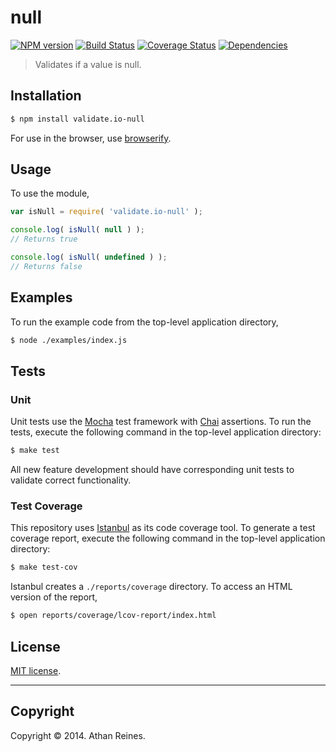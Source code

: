 null
===
[![NPM version][npm-image]][npm-url] [![Build Status][travis-image]][travis-url] [![Coverage Status][coveralls-image]][coveralls-url] [![Dependencies][dependencies-image]][dependencies-url]

> Validates if a value is null.


## Installation

``` bash
$ npm install validate.io-null
```

For use in the browser, use [browserify](https://github.com/substack/node-browserify).


## Usage

To use the module,

``` javascript
var isNull = require( 'validate.io-null' );

console.log( isNull( null ) );
// Returns true

console.log( isNull( undefined ) );
// Returns false
```


## Examples

To run the example code from the top-level application directory,

``` bash
$ node ./examples/index.js
```


## Tests

### Unit

Unit tests use the [Mocha](http://visionmedia.github.io/mocha) test framework with [Chai](http://chaijs.com) assertions. To run the tests, execute the following command in the top-level application directory:

``` bash
$ make test
```

All new feature development should have corresponding unit tests to validate correct functionality.


### Test Coverage

This repository uses [Istanbul](https://github.com/gotwarlost/istanbul) as its code coverage tool. To generate a test coverage report, execute the following command in the top-level application directory:

``` bash
$ make test-cov
```

Istanbul creates a `./reports/coverage` directory. To access an HTML version of the report,

``` bash
$ open reports/coverage/lcov-report/index.html
```


## License

[MIT license](http://opensource.org/licenses/MIT). 


---
## Copyright

Copyright &copy; 2014. Athan Reines.


[npm-image]: http://img.shields.io/npm/v/validate.io-null.svg
[npm-url]: https://npmjs.org/package/validate.io-null

[travis-image]: http://img.shields.io/travis/validate-io/null/master.svg
[travis-url]: https://travis-ci.org/validate-io/null

[coveralls-image]: https://img.shields.io/coveralls/validate-io/null/master.svg
[coveralls-url]: https://coveralls.io/r/validate-io/null?branch=master

[dependencies-image]: http://img.shields.io/david/validate-io/null.svg
[dependencies-url]: https://david-dm.org/validate-io/null

[dev-dependencies-image]: http://img.shields.io/david/dev/validate-io/null.svg
[dev-dependencies-url]: https://david-dm.org/dev/validate-io/null

[github-issues-image]: http://img.shields.io/github/issues/validate-io/null.svg
[github-issues-url]: https://github.com/validate-io/null/issues